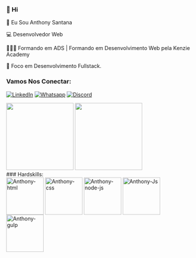 ###  👋 Hi

🧑 Eu Sou Anthony Santana

💻 Desenvolvedor Web

👨🏽‍🎓 Formando em ADS | Formando em Desenvolvimento Web pela Kenzie Academy

🚀 Foco em Desenvolvimento Fullstack.

### Vamos Nos Conectar:

[![LinkedIn](https://img.shields.io/badge/LinkedIn-0077B5?style=for-the-badge&logo=linkedin&logoColor=white
)](https://www.linkedin.com/in/anthony-santana-148a43241/)
[![Whatsapp](https://img.shields.io/badge/WhatsApp-25D366?style=for-the-badge&logo=whatsapp&logoColor=white
)](https://wa.me/5571987898549)
[![Discord](https://img.shields.io/badge/Discord-7289DA?style=for-the-badge&logo=discord&logoColor=white)](https://discord.gg/Sfgczugy)
<div>
  <img height="180em" src="https://github-readme-stats.vercel.app/api?username=anthony01001&show_icons=true&theme=tokyonight"/>
 <img height="180em" src="https://github-readme-stats.vercel.app/api/top-langs/?username=anthony01001&layout=compact&theme=tokyonight"/>
</div>
### Hardskills:
<div>
<img align="center" alt="Anthony-html" height="100" width="100" src="https://cdn.jsdelivr.net/gh/devicons/devicon/icons/html5/html5-original.svg"/>
<img align="center" alt="Anthony-css" height="100" width="100" src="https://cdn.jsdelivr.net/gh/devicons/devicon/icons/css3/css3-original.svg"/>
<img align="center" alt="Anthony-node-js" height="100" width="100" src="https://cdn.jsdelivr.net/gh/devicons/devicon/icons/nodejs/nodejs-original.svg"/>
<img align="center" alt="Anthony-Js" height="100" width="100" src="https://cdn.jsdelivr.net/gh/devicons/devicon/icons/javascript/javascript-original.svg"/>
<img align="center" alt="Anthony-gulp" height="100" width="100" src="https://cdn.jsdelivr.net/gh/devicons/devicon/icons/gulp/gulp-plain.svg"/>



</div>

